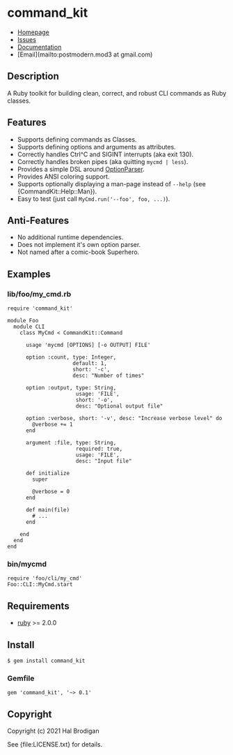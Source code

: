 # command_kit

* [Homepage](https://github.com/postmodern/command_kit#readme)
* [Issues](https://github.com/postmodern/command_kit/issues)
* [Documentation](http://rubydoc.info/gems/command_kit/frames)
* [Email](mailto:postmodern.mod3 at gmail.com)

## Description

A Ruby toolkit for building clean, correct, and robust CLI commands as Ruby
classes.

## Features

* Supports defining commands as Classes.
* Supports defining options and arguments as attributes.
* Correctly handles Ctrl^C and SIGINT interrupts (aka exit 130).
* Correctly handles broken pipes (aka quitting `mycmd | less`).
* Provides a simple DSL around [OptionParser][optparse].
* Provides ANSI coloring support.
* Supports optionally displaying a man-page instead of `--help`
  (see {CommandKit::Help::Man}).
* Easy to test (just call `MyCmd.run('--foo', foo, ...)`).

## Anti-Features

* No additional runtime dependencies.
* Does not implement it's own option parser.
* Not named after a comic-book Superhero.

## Examples

### lib/foo/my_cmd.rb

    require 'command_kit'

    module Foo
      module CLI
        class MyCmd < CommandKit::Command
    
          usage 'mycmd [OPTIONS] [-o OUTPUT] FILE'
    
          option :count, type: Integer,
                         default: 1,
                         short: '-c',
                         desc: "Number of times"
    
          option :output, type: String,
                          usage: 'FILE',
                          short: '-o',
                          desc: "Optional output file"
    
          option :verbose, short: '-v', desc: "Increase verbose level" do
            @verbose += 1
          end
    
          argument :file, type: String,
                          required: true,
                          usage: 'FILE',
                          desc: "Input file"
    
          def initialize
            super
    
            @verbose = 0
          end
    
          def main(file)
            # ...
          end
    
        end
      end
    end

### bin/mycmd

    require 'foo/cli/my_cmd'
    Foo::CLI::MyCmd.start

## Requirements

* [ruby] >= 2.0.0

## Install

    $ gem install command_kit

### Gemfile

    gem 'command_kit', '~> 0.1'

## Copyright

Copyright (c) 2021 Hal Brodigan

See {file:LICENSE.txt} for details.

[ruby]: https://www.ruby-lang.org/
[optparse]: https://rubydoc.info/stdlib/optparse/OptionParser
